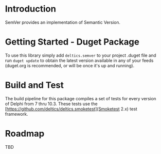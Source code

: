# Introduction 
SemVer provides an implementation of Semantic Version.

# Getting Started - Duget Package
To use this library simply add `deltics.semver` to your project .duget file and run `duget update` to obtain the latest version available in any of your feeds (duget.org is recommended, or will be once it's up and running).


# Build and Test
The build pipeline for this package compiles a set of tests for every version of Delphi from 7 thru 10.3.  These tests use the [https://github.com/deltics/deltics.smoketest](Smoketest 2.x) test framework.


# Roadmap

TBD
